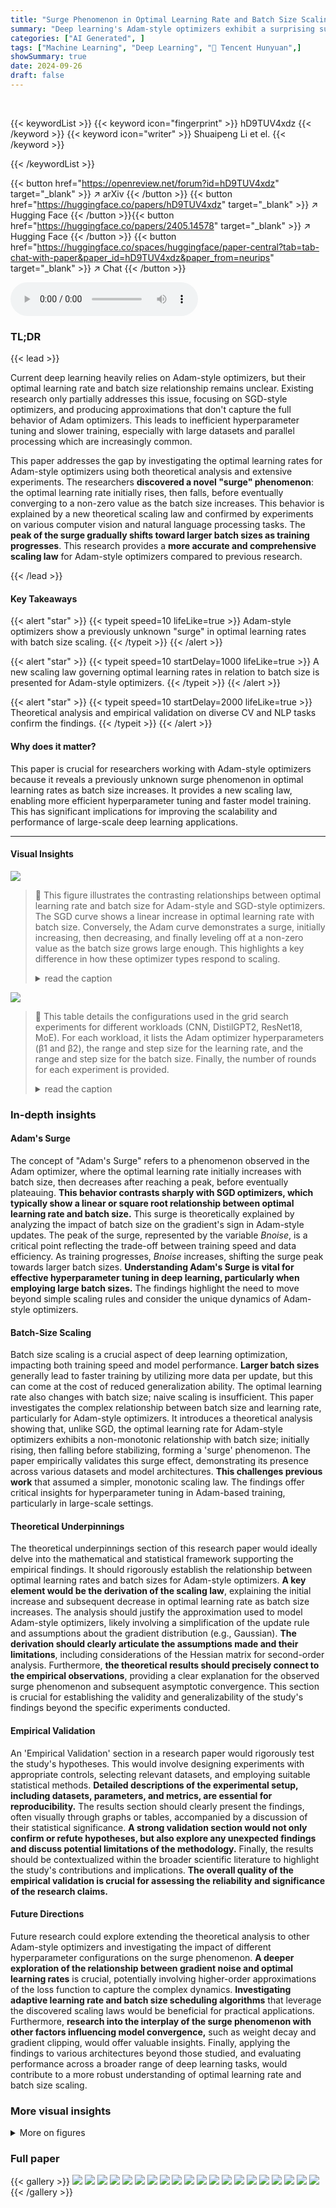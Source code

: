 ```yaml
---
title: "Surge Phenomenon in Optimal Learning Rate and Batch Size Scaling"
summary: "Deep learning's Adam-style optimizers exhibit a surprising surge phenomenon: optimal learning rates initially increase, then decrease, before converging to a non-zero value as batch size grows."
categories: ["AI Generated", ]
tags: ["Machine Learning", "Deep Learning", "🏢 Tencent Hunyuan",]
showSummary: true
date: 2024-09-26
draft: false
---
```


<br>

{{< keywordList >}}
{{< keyword icon="fingerprint" >}} hD9TUV4xdz {{< /keyword >}}
{{< keyword icon="writer" >}} Shuaipeng Li et el. {{< /keyword >}}
 
{{< /keywordList >}}

{{< button href="https://openreview.net/forum?id=hD9TUV4xdz" target="_blank" >}}
↗ arXiv
{{< /button >}}
{{< button href="https://huggingface.co/papers/hD9TUV4xdz" target="_blank" >}}
↗ Hugging Face
{{< /button >}}{{< button href="https://huggingface.co/papers/2405.14578" target="_blank" >}}
↗ Hugging Face
{{< /button >}}
{{< button href="https://huggingface.co/spaces/huggingface/paper-central?tab=tab-chat-with-paper&paper_id=hD9TUV4xdz&paper_from=neurips" target="_blank" >}}
↗ Chat
{{< /button >}}




<audio controls>
    <source src="https://ai-paper-reviewer.com/hD9TUV4xdz/podcast.wav" type="audio/wav">
    Your browser does not support the audio element.
</audio>


### TL;DR


{{< lead >}}

Current deep learning heavily relies on Adam-style optimizers, but their optimal learning rate and batch size relationship remains unclear. Existing research only partially addresses this issue, focusing on SGD-style optimizers, and producing approximations that don't capture the full behavior of Adam optimizers.  This leads to inefficient hyperparameter tuning and slower training, especially with large datasets and parallel processing which are increasingly common.

This paper addresses the gap by investigating the optimal learning rates for Adam-style optimizers using both theoretical analysis and extensive experiments.  The researchers **discovered a novel "surge" phenomenon**: the optimal learning rate initially rises, then falls, before eventually converging to a non-zero value as the batch size increases. This behavior is explained by a new theoretical scaling law and confirmed by experiments on various computer vision and natural language processing tasks. The **peak of the surge gradually shifts toward larger batch sizes as training progresses**. This research provides a **more accurate and comprehensive scaling law** for Adam-style optimizers compared to previous research.

{{< /lead >}}


#### Key Takeaways

{{< alert "star" >}}
{{< typeit speed=10 lifeLike=true >}} Adam-style optimizers show a previously unknown "surge" in optimal learning rates with batch size scaling. {{< /typeit >}}
{{< /alert >}}

{{< alert "star" >}}
{{< typeit speed=10 startDelay=1000 lifeLike=true >}} A new scaling law governing optimal learning rates in relation to batch size is presented for Adam-style optimizers. {{< /typeit >}}
{{< /alert >}}

{{< alert "star" >}}
{{< typeit speed=10 startDelay=2000 lifeLike=true >}} Theoretical analysis and empirical validation on diverse CV and NLP tasks confirm the findings. {{< /typeit >}}
{{< /alert >}}

#### Why does it matter?
This paper is crucial for researchers working with Adam-style optimizers because it reveals a previously unknown surge phenomenon in optimal learning rates as batch size increases.  It provides a new scaling law, enabling more efficient hyperparameter tuning and faster model training. This has significant implications for improving the scalability and performance of large-scale deep learning applications.

------
#### Visual Insights



![](https://ai-paper-reviewer.com/hD9TUV4xdz/figures_1_1.jpg)

> 🔼 This figure illustrates the contrasting relationships between optimal learning rate and batch size for Adam-style and SGD-style optimizers.  The SGD curve shows a linear increase in optimal learning rate with batch size. Conversely, the Adam curve demonstrates a surge, initially increasing, then decreasing, and finally leveling off at a non-zero value as the batch size grows large enough. This highlights a key difference in how these optimizer types respond to scaling.
> <details>
> <summary>read the caption</summary>
> Figure 1: The relationship between the optimal learning rate and the batch size is different between Adam and SGD. The orange line represents the tendency of the optimal learning rate to converge to a non-zero value when the batch size is large enough.
> </details>





![](https://ai-paper-reviewer.com/hD9TUV4xdz/tables_5_1.jpg)

> 🔼 This table details the configurations used in the grid search experiments for different workloads (CNN, DistilGPT2, ResNet18, MoE).  For each workload, it lists the Adam optimizer hyperparameters (β1 and β2), the range and step size for the learning rate, and the range and step size for the batch size. Finally, the number of rounds for each experiment is provided.
> <details>
> <summary>read the caption</summary>
> Table 1: Grid search configurations.
> </details>





### In-depth insights


#### Adam's Surge
The concept of "Adam's Surge" refers to a phenomenon observed in the Adam optimizer, where the optimal learning rate initially increases with batch size, then decreases after reaching a peak, before eventually plateauing.  **This behavior contrasts sharply with SGD optimizers, which typically show a linear or square root relationship between optimal learning rate and batch size.** This surge is theoretically explained by analyzing the impact of batch size on the gradient's sign in Adam-style updates. The peak of the surge, represented by the variable *Bnoise*, is a critical point reflecting the trade-off between training speed and data efficiency. As training progresses, *Bnoise* increases, shifting the surge peak towards larger batch sizes. **Understanding Adam's Surge is vital for effective hyperparameter tuning in deep learning, particularly when employing large batch sizes.** The findings highlight the need to move beyond simple scaling rules and consider the unique dynamics of Adam-style optimizers.

#### Batch-Size Scaling
Batch size scaling is a crucial aspect of deep learning optimization, impacting both training speed and model performance.  **Larger batch sizes** generally lead to faster training by utilizing more data per update, but this can come at the cost of reduced generalization ability. The optimal learning rate also changes with batch size; naive scaling is insufficient.  This paper investigates the complex relationship between batch size and learning rate, particularly for Adam-style optimizers. It introduces a theoretical analysis showing that, unlike SGD, the optimal learning rate for Adam-style optimizers exhibits a non-monotonic relationship with batch size; initially rising, then falling before stabilizing, forming a 'surge' phenomenon.  The paper empirically validates this surge effect, demonstrating its presence across various datasets and model architectures.  **This challenges previous work** that assumed a simpler, monotonic scaling law.  The findings offer critical insights for hyperparameter tuning in Adam-based training, particularly in large-scale settings.

#### Theoretical Underpinnings
The theoretical underpinnings section of this research paper would ideally delve into the mathematical and statistical framework supporting the empirical findings.  It should rigorously establish the relationship between optimal learning rates and batch sizes for Adam-style optimizers.  **A key element would be the derivation of the scaling law**, explaining the initial increase and subsequent decrease in optimal learning rate as batch size increases.  The analysis should justify the approximation used to model Adam-style optimizers, likely involving a simplification of the update rule and assumptions about the gradient distribution (e.g., Gaussian).  **The derivation should clearly articulate the assumptions made and their limitations**, including considerations of the Hessian matrix for second-order analysis.  Furthermore, **the theoretical results should precisely connect to the empirical observations**, providing a clear explanation for the observed surge phenomenon and subsequent asymptotic convergence. This section is crucial for establishing the validity and generalizability of the study's findings beyond the specific experiments conducted.

#### Empirical Validation
An 'Empirical Validation' section in a research paper would rigorously test the study's hypotheses.  This would involve designing experiments with appropriate controls, selecting relevant datasets, and employing suitable statistical methods. **Detailed descriptions of the experimental setup, including datasets, parameters, and metrics, are essential for reproducibility.**  The results section should clearly present the findings, often visually through graphs or tables, accompanied by a discussion of their statistical significance.  **A strong validation section would not only confirm or refute hypotheses, but also explore any unexpected findings and discuss potential limitations of the methodology.**  Finally, the results should be contextualized within the broader scientific literature to highlight the study's contributions and implications.  **The overall quality of the empirical validation is crucial for assessing the reliability and significance of the research claims.**

#### Future Directions
Future research could explore extending the theoretical analysis to other Adam-style optimizers and investigating the impact of different hyperparameter configurations on the surge phenomenon.  **A deeper exploration of the relationship between gradient noise and optimal learning rates** is crucial, potentially involving higher-order approximations of the loss function to capture the complex dynamics.  **Investigating adaptive learning rate and batch size scheduling algorithms** that leverage the discovered scaling laws would be beneficial for practical applications.  Furthermore, **research into the interplay of the surge phenomenon with other factors influencing model convergence,** such as weight decay and gradient clipping, would offer valuable insights. Finally, applying the findings to various architectures beyond those studied, and evaluating performance across a broader range of deep learning tasks, would contribute to a more robust understanding of optimal learning rate and batch size scaling.


### More visual insights

<details>
<summary>More on figures
</summary>


![](https://ai-paper-reviewer.com/hD9TUV4xdz/figures_7_1.jpg)

> 🔼 This figure shows the relationship between batch size and optimal learning rate for a Convolutional Neural Network (CNN) trained on the Fashion-MNIST dataset.  It includes three subfigures: (a) a statistical histogram showing the distribution of the term (πσ²/2μ²)²; (b) illustrating the relationship for small batch sizes, aligning with Theorem 3 from the paper; and (c) illustrating the relationship for larger batch sizes, according to Theorem 4. The plots visually represent how the optimal learning rate changes as batch size increases, demonstrating the 'surge' phenomenon described in the paper.  The plots also include curves generated using existing SGD scaling laws for comparison, illustrating the difference in scaling behavior between Adam-style and SGD optimizers.
> <details>
> <summary>read the caption</summary>
> Figure 2: Batch size versus optimal learning rate within the context of CNN trained on FashionMNIST.
> </details>



![](https://ai-paper-reviewer.com/hD9TUV4xdz/figures_8_1.jpg)

> 🔼 This figure shows the relationship between batch size and optimal learning rate for the ResNet-18 model trained on the TinyImageNet dataset.  The figure is a grid plot showing multiple trials for each batch size, showing a surge (increase and then decrease) in optimal learning rate as batch size increases. The peak of the optimal learning rate moves to the right (larger batch sizes) as the training loss decreases. A red dashed line shows the model fit which the authors propose in the paper. This illustrates the non-linear relationship between batch size and optimal learning rate in Adam-style optimizers.
> <details>
> <summary>read the caption</summary>
> Figure 3: The relationship between batch sizes and optimal learning rates within the context of ResNet-18 trained on TinyImageNet. The red dashed line accurately predicts the peak value, and as the training loss decreases, the peak value gradually shifts to the right.
> </details>



![](https://ai-paper-reviewer.com/hD9TUV4xdz/figures_8_2.jpg)

> 🔼 This figure visualizes the relationship between batch size and optimal learning rate for the DistilGPT2 model trained on the ELI5-Category dataset. It shows two scenarios: one with Adam optimizer's hyperparameters set to β₁ = 0.0, β₂ = 0.0 (sign of gradient), and another with β₁ = 0.9, β₂ = 0.999 (default Adam).  The plots illustrate how the optimal learning rate initially increases and then decreases as the batch size increases, resembling a surge.  The figure also shows the estimated values of Bnoise and Emax for each configuration, and compares the results with fitted curves from previous research for SGD optimizers.
> <details>
> <summary>read the caption</summary>
> Figure 4: The relationship between batch sizes and optimal learning rates within the context of DistilGPT2 trained on Eli5Category.
> </details>



![](https://ai-paper-reviewer.com/hD9TUV4xdz/figures_9_1.jpg)

> 🔼 This figure visualizes the relationship between batch size and optimal learning rate for a Convolutional Neural Network (CNN) trained on the Fashion-MNIST dataset.  The left subplot shows the results of a grid search, plotting various learning rates against different batch sizes, color-coded by the final training loss achieved. The right subplot presents fitted curves based on theoretical analysis, comparing the proposed scaling law (orange line) with linear and square root scaling laws commonly used for SGD-type optimizers. This comparison highlights the difference between Adam-style optimizers and SGD-style optimizers in terms of how optimal learning rate scales with batch size.
> <details>
> <summary>read the caption</summary>
> Figure 2: Batch size versus optimal learning rate within the context of CNN trained on FashionMNIST.
> </details>



![](https://ai-paper-reviewer.com/hD9TUV4xdz/figures_18_1.jpg)

> 🔼 This figure presents a more detailed grid search focusing on the relationship between batch size and optimal learning rate for the DistilGPT2 model trained on the ELI5-Category dataset, specifically expanding upon the results shown in Figure 4(b).  The heatmap shows the training loss (color coded) across various batch size and learning rate combinations, while the yellow line highlights the optimal learning rate for each batch size. The finer granularity of this grid search provides a more precise visualization of the optimal learning rate's behavior.
> <details>
> <summary>read the caption</summary>
> Figure 6: Finer-grained grid search results for the experiments shown in Figure 4(b).
> </details>



![](https://ai-paper-reviewer.com/hD9TUV4xdz/figures_18_2.jpg)

> 🔼 This figure visualizes the relationship between batch size and optimal learning rate for a Convolutional Neural Network (CNN) trained on the Fashion-MNIST dataset.  The left panel shows a heatmap illustrating the training loss achieved with different combinations of batch size and learning rate. The right panel displays the optimal learning rate (y-axis) plotted against the batch size (x-axis).  The orange line represents the theoretical prediction of the optimal learning rate based on the authors' proposed model, showcasing how the optimal learning rate initially increases, then decreases, and finally plateaus as the batch size grows larger. This behavior contradicts previous findings that learning rate increases monotonically with batch size. The figure demonstrates the 'surge phenomenon' described in the paper, where the optimal learning rate peaks at a specific batch size before decreasing, a phenomenon not captured by previous models.
> <details>
> <summary>read the caption</summary>
> Figure 2: Batch size versus optimal learning rate within the context of CNN trained on FashionMNIST.
> </details>



![](https://ai-paper-reviewer.com/hD9TUV4xdz/figures_18_3.jpg)

> 🔼 This figure shows the relationship between batch size and optimal learning rate for a Convolutional Neural Network (CNN) trained on the Fashion-MNIST dataset.  The left panel displays the results of a grid search showing training loss as a heatmap with different batch sizes and learning rates.  The right panel displays a curve showing the optimal learning rate across various batch sizes, along with theoretical curves for comparison.  This illustrates the 'surge phenomenon' described in the paper where the optimal learning rate initially rises, then falls before eventually plateauing. 
> <details>
> <summary>read the caption</summary>
> Figure 2: Batch size versus optimal learning rate within the context of CNN trained on FashionMNIST.
> </details>



![](https://ai-paper-reviewer.com/hD9TUV4xdz/figures_18_4.jpg)

> 🔼 This figure shows the relationship between batch size and optimal learning rate for a Convolutional Neural Network (CNN) trained on the Fashion-MNIST dataset.  The left subplot displays the results of a grid search, showing the optimal learning rates for various batch sizes. The right subplot displays curves fitting to the data from the left subplot which depicts the theoretical relationship between optimal learning rate and batch size according to Theorem 3 and Theorem 4 from the paper.  The figure demonstrates that the optimal learning rate initially increases, then decreases (a surge), and eventually plateaus as the batch size increases, as predicted by the theoretical analysis.
> <details>
> <summary>read the caption</summary>
> Figure 2: Batch size versus optimal learning rate within the context of CNN trained on FashionMNIST.
> </details>



</details>






### Full paper

{{< gallery >}}
<img src="https://ai-paper-reviewer.com/hD9TUV4xdz/1.png" class="grid-w50 md:grid-w33 xl:grid-w25" />
<img src="https://ai-paper-reviewer.com/hD9TUV4xdz/2.png" class="grid-w50 md:grid-w33 xl:grid-w25" />
<img src="https://ai-paper-reviewer.com/hD9TUV4xdz/3.png" class="grid-w50 md:grid-w33 xl:grid-w25" />
<img src="https://ai-paper-reviewer.com/hD9TUV4xdz/4.png" class="grid-w50 md:grid-w33 xl:grid-w25" />
<img src="https://ai-paper-reviewer.com/hD9TUV4xdz/5.png" class="grid-w50 md:grid-w33 xl:grid-w25" />
<img src="https://ai-paper-reviewer.com/hD9TUV4xdz/6.png" class="grid-w50 md:grid-w33 xl:grid-w25" />
<img src="https://ai-paper-reviewer.com/hD9TUV4xdz/7.png" class="grid-w50 md:grid-w33 xl:grid-w25" />
<img src="https://ai-paper-reviewer.com/hD9TUV4xdz/8.png" class="grid-w50 md:grid-w33 xl:grid-w25" />
<img src="https://ai-paper-reviewer.com/hD9TUV4xdz/9.png" class="grid-w50 md:grid-w33 xl:grid-w25" />
<img src="https://ai-paper-reviewer.com/hD9TUV4xdz/10.png" class="grid-w50 md:grid-w33 xl:grid-w25" />
<img src="https://ai-paper-reviewer.com/hD9TUV4xdz/11.png" class="grid-w50 md:grid-w33 xl:grid-w25" />
<img src="https://ai-paper-reviewer.com/hD9TUV4xdz/12.png" class="grid-w50 md:grid-w33 xl:grid-w25" />
<img src="https://ai-paper-reviewer.com/hD9TUV4xdz/13.png" class="grid-w50 md:grid-w33 xl:grid-w25" />
<img src="https://ai-paper-reviewer.com/hD9TUV4xdz/14.png" class="grid-w50 md:grid-w33 xl:grid-w25" />
<img src="https://ai-paper-reviewer.com/hD9TUV4xdz/15.png" class="grid-w50 md:grid-w33 xl:grid-w25" />
<img src="https://ai-paper-reviewer.com/hD9TUV4xdz/16.png" class="grid-w50 md:grid-w33 xl:grid-w25" />
<img src="https://ai-paper-reviewer.com/hD9TUV4xdz/17.png" class="grid-w50 md:grid-w33 xl:grid-w25" />
<img src="https://ai-paper-reviewer.com/hD9TUV4xdz/18.png" class="grid-w50 md:grid-w33 xl:grid-w25" />
<img src="https://ai-paper-reviewer.com/hD9TUV4xdz/19.png" class="grid-w50 md:grid-w33 xl:grid-w25" />
<img src="https://ai-paper-reviewer.com/hD9TUV4xdz/20.png" class="grid-w50 md:grid-w33 xl:grid-w25" />
{{< /gallery >}}